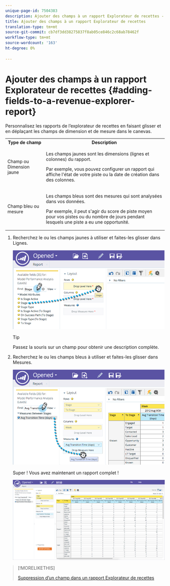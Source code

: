 ```yaml
---
unique-page-id: 7504383
description: Ajouter des champs à un rapport Explorateur de recettes - Documents marketing - Documentation du produit
title: Ajouter des champs à un rapport Explorateur de recettes
translation-type: tm+mt
source-git-commit: cb7df3dd38275837f8ab05ce846c2c68ab78462f
workflow-type: tm+mt
source-wordcount: '163'
ht-degree: 0%

---
```



# Ajouter des champs à un rapport Explorateur de recettes {#adding-fields-to-a-revenue-explorer-report}

Personnalisez les rapports de l’explorateur de recettes en faisant glisser et en déplaçant les champs de dimension et de mesure dans le canevas.

<table> 
 <tbody> 
  <tr> 
   <th>Type de champ</th> 
   <th>Description</th> 
  </tr> 
  <tr> 
   <td>Champ ou Dimension jaune</td> 
   <td><p>Les champs jaunes sont les dimensions (lignes et colonnes) du rapport.</p><p>Par exemple, vous pouvez configurer un rapport qui affiche l'état de votre piste ou la date de création dans des colonnes.</p></td> 
  </tr> 
  <tr> 
   <td>Champ bleu ou mesure</td> 
   <td><p>Les champs bleus sont des mesures qui sont analysées dans vos données.</p><p>Par exemple, il peut s'agir du score de piste moyen pour vos pistes ou du nombre de jours pendant lesquels une piste a eu une opportunité.</p></td> 
  </tr> 
 </tbody> 
</table>

1. Recherchez le ou les champs jaunes à utiliser et faites-les glisser dans Lignes.

   ![](assets/image2015-3-24-15-3a22-3a34.png)

   >[!TIP]
   >
   >Passez la souris sur un champ pour obtenir une description complète.

1. Recherchez le ou les champs bleus à utiliser et faites-les glisser dans Mesures.

   ![](assets/image2015-3-24-15-3a53-3a5.png)

   Super ! Vous avez maintenant un rapport complet !

   ![](assets/image2015-3-24-15-3a55-3a7.png)

>[!MORELIKETHIS]
>
>[Suppression d’un champ dans un rapport Explorateur de recettes](/help/marketo/product-docs/reporting/revenue-cycle-analytics/revenue-explorer/deleting-a-field-in-a-revenue-explorer-report.md)
